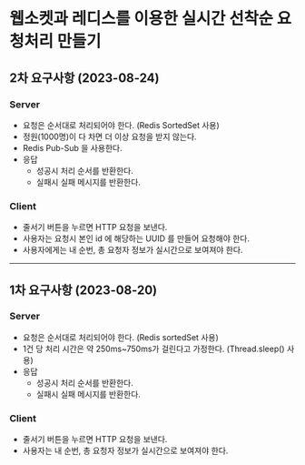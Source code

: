 # 웹소켓과 레디스를 이용한 실시간 선착순 요청처리 만들기

## 2차 요구사항 (2023-08-24)
### Server
- 요청은 순서대로 처리되어야 한다. (Redis SortedSet 사용)
- 정원(1000명)이 다 차면 더 이상 요청을 받지 않는다.
- Redis Pub-Sub 을 사용한다.
- 응답
  - 성공시 처리 순서를 반환한다.
  - 실패시 실패 메시지를 반환한다.

### Client
- 줄서기 버튼을 누르면 HTTP 요청을 보낸다.
- 사용자는 요청시 본인 id 에 해당하는 UUID 를 만들어 요청해야 한다.
- 사용자에게는 내 순번, 총 요청자 정보가 실시간으로 보여져야 한다.

---

## 1차 요구사항 (2023-08-20)
### Server
- 요청은 순서대로 처리되어야 한다. (Redis sortedSet 사용)
- 1건 당 처리 시간은 약 250ms~750ms가 걸린다고 가정한다. (Thread.sleep() 사용)
- 응답
  - 성공시 처리 순서를 반환한다.
  - 실패시 실패 메시지를 반환한다. 

### Client
- 줄서기 버튼을 누르면 HTTP 요청을 보낸다.
- 사용자는 내 순번, 총 요청자 정보가 실시간으로 보여져야 한다.

